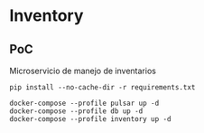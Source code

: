 # Inventory

## PoC
Microservicio de manejo de inventarios
  
  
  
```
pip install --no-cache-dir -r requirements.txt
```
```
docker-compose --profile pulsar up -d
docker-compose --profile db up -d
docker-compose --profile inventory up -d
```
